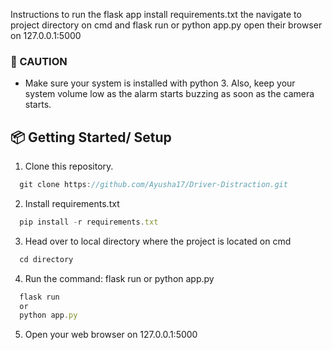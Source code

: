 Instructions to run the flask app
install requirements.txt
the navigate to project directory on cmd and flask run or python app.py
open their browser on 127.0.0.1:5000

### 🚩 CAUTION 
- Make sure your system is installed with python 3. Also, keep your system volume low as the alarm starts buzzing as soon as the camera starts.

<a id="getting-started"></a>
## 📦 Getting Started/ Setup

1. Clone this repository.

```javascript
  git clone https://github.com/Ayusha17/Driver-Distraction.git
```  

2. Install requirements.txt

```javascript
  pip install -r requirements.txt
```

3. Head over to local directory where the project is located on cmd

```javascript
  cd directory
```

4. Run the command: flask run or python app.py

```javascript
  flask run 
  or
  python app.py
```

5. Open your web browser on 127.0.0.1:5000
 
